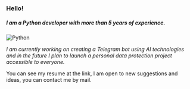 ### Hello!
##### I am a Python developer with more than 5 years of experience.
![Python](https://img.freepik.com/free-vector/green-snake-crawling-white_1308-36175.jpg)

_I am currently working on creating a Telegram bot using AI technologies and in the future I plan to launch a personal data protection project accessible to everyone._

You can see my resume at the link, I am open to new suggestions and ideas, you can contact me by mail.
